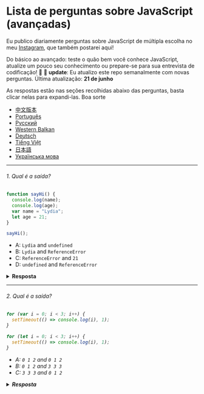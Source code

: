 # **Lista de perguntas sobre JavaScript (avançadas)**
Eu publico diariamente perguntas sobre JavaScript de múltipla escolha no meu [Instagram](https://www.instagram.com/theavocoder), que também postarei aqui!

Do básico ao avançado: teste o quão bem você conhece JavaScript, atualize um pouco seu conhecimento ou prepare-se para sua entrevista de codificação! 💪 🚀 **update**: Eu atualizo este repo semanalmente com novas perguntas. Última atualização: **21 de junho**

As respostas estão nas seções recolhidas abaixo das perguntas, basta clicar nelas para expandi-las. Boa sorte

- [中文版本](./README-zh_CN.md)
- [Português](./README-pt_BR.md)
- [Русский](./README_ru-RU.md)  
- [Western Balkan](./README-bs_BS.md)  
- [Deutsch](./README-de_DE.md)  
- [Tiếng Việt](./README-vi.md)  
- [日本語](./README-ja_JA.md)  
- [Українська мова](./README-ua_UA.md)  

---

###### 1. Qual é a saída?

```javascript
function sayHi() {
  console.log(name);
  console.log(age);
  var name = "Lydia";
  let age = 21;
}

sayHi();
```

- A: `Lydia` and `undefined`
- B: `Lydia` and `ReferenceError`
- C: `ReferenceError` and `21`
- D: `undefined` and `ReferenceError`

<details><summary><b>Resposta</b></summary>
<p>

#### Resposta: D

Dentro da função, primeiro declaramos a variável `name` com a palavra-chave` var`. Isto significa que a variável é içada (o espaço de memória é configurado durante a fase de criação) com o valor padrão de `undefined`, até chegarmos na linha onde definimos a variável. Nós ainda não definimos a variável na linha onde tentamos registrar a variável `name`, então ela ainda mantém o valor de` undefined`.

Variáveis ​​com a palavra-chave `let` (e` const`) são hasteadas, mas ao contrário de `var`, não é <i> inicializado </ i>. Eles não estão acessíveis antes da linha que declaramos (inicializamos). Isso é chamado de "zona morta temporal". Quando tentamos acessar as variáveis ​​antes que elas sejam declaradas, o JavaScript lança um `ReferenceError`.

</p>
</details>

---

###### 2. Qual é a saída?

```javascript
for (var i = 0; i < 3; i++) {
  setTimeout(() => console.log(i), 1);
}

for (let i = 0; i < 3; i++) {
  setTimeout(() => console.log(i), 1);
}
```

- A: `0 1 2` and `0 1 2`
- B: `0 1 2` and `3 3 3`
- C: `3 3 3` and `0 1 2`

<details><summary><b>Resposta</b></summary>
<p>

#### Resposta: C


Por causa da fila de eventos em JavaScript, a função de retorno de chamada `setTimeout` é chamada _after_ o loop foi executado. Como a variável `i` no primeiro loop foi declarada usando a palavra-chave` var`, esse valor era global. Durante o loop, nós incrementamos o valor de `i` por` 1` cada vez, usando o operador unário `++`. No momento em que a função de retorno de chamada `setTimeout` foi invocada,` i` foi igual a `3` no primeiro exemplo.

No segundo loop, a variável `i` foi declarada usando a palavra-chave` let`: variáveis ​​declaradas com a palavra-chave `let` (e` const`) têm escopo de bloco (um bloco é qualquer coisa entre `{}`). Durante cada iteração, o `i` terá um novo valor, e cada valor terá um escopo dentro do loop.

</p>
</details>
